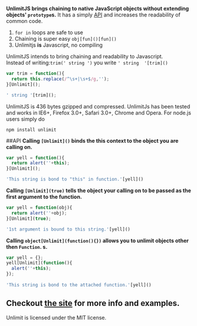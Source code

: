 **UnlimitJS brings chaining to native JavaScript objects without extending objects' `prototype`s.**  It has a simply [API](index.htm#API) and increases the readability of common code.

1.  `for in` loops are safe to use
2.  Chaining is super easy `obj[fun]()[fun]()`
3.  Unlimitjs **is** Javascript, no compiling

UnlimitJS intends to bring chaining and readability to Javascript.  
Instead of writing:`trim(' string ')` you write `' string  '[trim]()`

```js
var trim = function(){
  return this.replace(/^\s+|\s+$/g,'');
}[Unlimit]();

' string '[trim]();
```

UnlimitJS is 436 bytes gzipped and compressed.  UnlimitJs has been tested and works in IE6+, Firefox 3.0+, Safari 3.0+, Chrome and Opera.  For node.js users simply do

    npm install unlimit

##API
**Calling `[Unlimit]()` binds the this context to the object you are calling on.**

```js
var yell = function(){
  return alert(''+this);
}[Unlimit]();

'This string is bond to "this" in function.'[yell]()
```

**Calling `[Unlimit](true)` tells the object your calling on to be passed as the first argument to the function.** 

```js
var yell = function(obj){
  return alert(''+obj);
}[Unlimit](true);

'1st argument is bound to this string.'[yell]()
```

**Calling `object[Unlimit](function(){})` allows you to unlimit objects other then `Function`. 
s.** 

```js
var yell = {};
yell[Unlimit](function(){
  alert(''+this);
});
 
'This string is bond to the attached function.'[yell]()
```

Checkout [the site](http://limeblack.github.com/UnlimitJS/) for more info and examples.
--------------------
Unlimit is licensed under the MIT license.